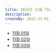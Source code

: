 ```yaml
---
title: 2022년 11월 TIL
description: 
createBy: 2022-11-01
---
```


- [11월 01일](./20221101.md)
- [11월 02일](./20221102.md)
- [11월 03일](./20221103.md)